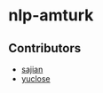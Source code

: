 # nlp-amturk

## Contributors
- [sajian](https://github.com/sajian)
- [yuclose](https://github.com/yuclose)
